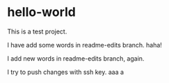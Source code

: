 # hello-world
This is a test project.

I have add some words in readme-edits branch. haha!

I add new words in readme-edits branch, again.

I try to push changes with ssh key.  aaa  a
